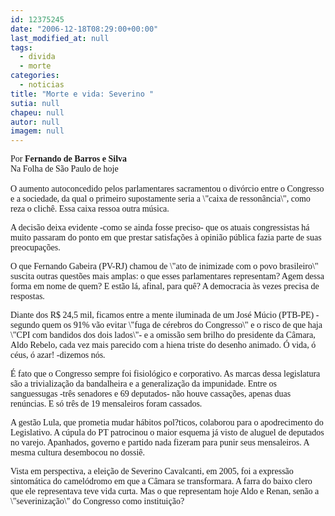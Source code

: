 ```yaml
---
id: 12375245
date: "2006-12-18T08:29:00+00:00"
last_modified_at: null
tags:
  - divida
  - morte
categories:
  - noticias
title: "Morte e vida: Severino "
sutia: null
chapeu: null
autor: null
imagem: null
---
```

<p><P><FONT face=Verdana>Por <STRONG>Fernando de Barros e Silva<BR></STRONG>Na Folha de São Paulo de hoje<BR>&nbsp;<BR>O aumento autoconcedido pelos parlamentares sacramentou o divórcio entre o Congresso e a sociedade, da qual o primeiro supostamente seria a \"caixa de ressonância\", como reza o clichê. Essa caixa ressoa outra música.</FONT></P></p>
<p><P><FONT face=Verdana>A decisão deixa evidente -como se ainda fosse preciso- que os atuais congressistas há muito passaram do ponto em que prestar satisfações à opinião pública fazia parte de suas preocupações.</FONT></P></p>
<p><P><FONT face=Verdana>O que Fernando Gabeira (PV-RJ) chamou de \"ato de inimizade com o povo brasileiro\" suscita outras questões mais amplas: o que esses parlamentares representam? Agem dessa forma em nome de quem? E estão lá, afinal, para quê? A democracia às vezes precisa de respostas.</FONT></P></p>
<p><P><FONT face=Verdana>Diante dos R$ 24,5 mil, ficamos entre a mente iluminada de um José Múcio (PTB-PE) -segundo quem os 91% vão evitar \"fuga de cérebros do Congresso\" e o risco de que haja \"CPI com bandidos dos dois lados\"- e a omissão sem brilho do presidente da Câmara, Aldo Rebelo, cada vez mais parecido com a hiena triste do desenho animado. Ó vida, ó céus, ó azar! -dizemos nós.</FONT></P></p>
<p><P><FONT face=Verdana>É fato que o Congresso sempre foi fisiológico e corporativo. As marcas dessa legislatura são a trivialização da bandalheira e a generalização da impunidade. Entre os sanguessugas -três senadores e 69 deputados- não houve cassações, apenas duas renúncias. E só três de 19 mensaleiros foram cassados.</FONT></P></p>
<p><P><FONT face=Verdana>A gestão Lula, que prometia mudar hábitos pol?ticos, colaborou para o apodrecimento do Legislativo. A cúpula do PT patrocinou o maior esquema já visto de aluguel de deputados no varejo. Apanhados, governo e partido nada fizeram para punir seus mensaleiros. A mesma cultura desembocou no dossiê.</FONT></P></p>
<p><P><FONT face=Verdana>Vista em perspectiva, a eleição de Severino Cavalcanti, em 2005, foi a expressão sintomática do camelódromo em que a Câmara se transformara. A farra do baixo clero que ele representava teve vida curta. Mas o que representam hoje Aldo e Renan, senão a \"severinização\" do Congresso como instituição?</FONT></P> </p>
